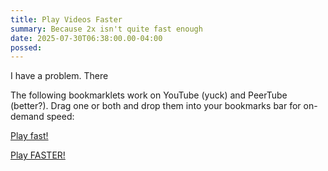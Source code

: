 ```yaml
---
title: Play Videos Faster
summary: Because 2x isn't quite fast enough
date: 2025-07-30T06:38:00.00-04:00
possed: 
---
```


I have a problem. There

The following bookmarklets work on YouTube (yuck) and PeerTube (better?). Drag one or both and drop them into your bookmarks bar for on-demand speed:

<a class="bookmarklet" href="javascript:void%20function(){document.getElementsByTagName(%22video%22)[0].playbackRate=2.5}();">Play fast!</a>

<a class="bookmarklet" href="javascript:void%20function(){document.getElementsByTagName(%22video%22)[0].playbackRate=3}();">Play FASTER!</a>